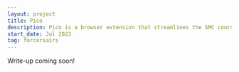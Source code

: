 ```yaml
---
layout: project
title: Pico
description: Pico is a browser extension that streamlines the SMC course selection process by adding critical course and professor data to the class search page.
start_date: Jul 2023
tag: forcorsairs
---
```


Write-up coming soon!